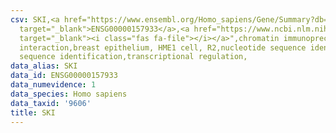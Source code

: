 ```yaml
---
csv: SKI,<a href="https://www.ensembl.org/Homo_sapiens/Gene/Summary?db=core;g=ENSG00000157933"
  target="_blank">ENSG00000157933</a>,<a href="https://www.ncbi.nlm.nih.gov/pubmed/22863008"
  target="_blank"><i class="fas fa-file"></i></a>",chromatin immunoprecipitation assay,direct
  interaction,breast epithelium, HME1 cell, R2,nucleotide sequence identification,nucleotide
  sequence identification,transcriptional regulation,
data_alias: SKI
data_id: ENSG00000157933
data_numevidence: 1
data_species: Homo sapiens
data_taxid: '9606'
title: SKI
---
```

